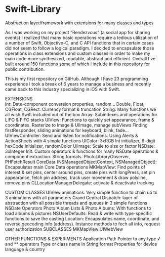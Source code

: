 # Swift-Library
Abstraction layer/framework with extensions for many classes and types

As I was working on my project "Rendezvous" (a social app for sharing events) I realized that many basic operations require a tedious utilization of a number of Swift, Objective-C, and C API functions that in certain cases did not seem to follow a logical paradigm. I decided to encapsulate those operations in class extensions and custom classes in order to make my main code more synthesized, readable, abstract and efficient. Overall I've built around 150 functions some of which I include in this repository for public contribution.

This is my first repository on GitHub. Although I have 23 programming experience I took a break of 6 years to manage a business and recently came back to this industry specializing in iOS with Swift.

EXTENSIONS  
  Int: Date-component conversion properties, random...
  Double, Float, CGFloat, CGRect: Currency format & truncation
  String: Many functions we all wish Swift included out of the box
  Array: Subindexes and operations for LIFO & FIFO stacks
  UIView: Functions to quickly set appearance, frame & coordinates. Rasterize to Image & UIImage, manage subViews
          Finding firstResponder, sliding animations for keyboard, blink, fade...
  UIViewController: Send and listen for notifications. Using Alerts & ActionSheets with 4 simple functions
  UIColor: 3xRGB Int initializer, 6-digit hexCode Initializer, randomColor
  UIImage: Scale to size or factor
  NSDate: 3xInteger Init. Custom operators & functions for many NSDate operations & component extraction. String formats.
  PhotoLibraryObserver, PHFetchResult
  CoreData (NSManagedObjectContext, NSManagedObject): Encapsulates main Core Data operations
  MKMapView: Find points of interest & set pins, center around pins, create pins with longPress, set pin appearance, fetch pin address,
             track user movement & draw polyline, remove pins
  CLLocationManagerDelegate: activate & deactivate tracking

CUSTOM CLASSES
  UIView animations: Very simple function to chain up to 3 animations with all parameters
  Grand Central Dispatch: layer of abstraction with all possible threads and queues in 3 simple functions
  NSDate Operators
  Photo Album Lists & Photo Albums: With functions to load albums & pictures
  NSUserDefaults: Read & write with type-specific functions to save the casting
  Location: Encapsulates name, coordinate, and reverse geocoding info (address).
            Instance methods to fech all info, request user authorization
SUBCLASSES
  MKMapView
  UIWebView

OTHER FUNCTIONS & EXPERIMENTS
  Application Path
  Pointer to any type
  √ and ** operators
  Type or class name in String format
  Properties for device language & country
  
  
